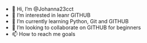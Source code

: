 - 👋 Hi, I’m @Johanna23cct
- 👀 I’m interested in leanr GITHUB
- 🌱 I’m currently learning Python, Git and GITHUB
- 💞️ I’m looking to collaborate on GITHUB for beginners
- 📫 How to reach me goals


